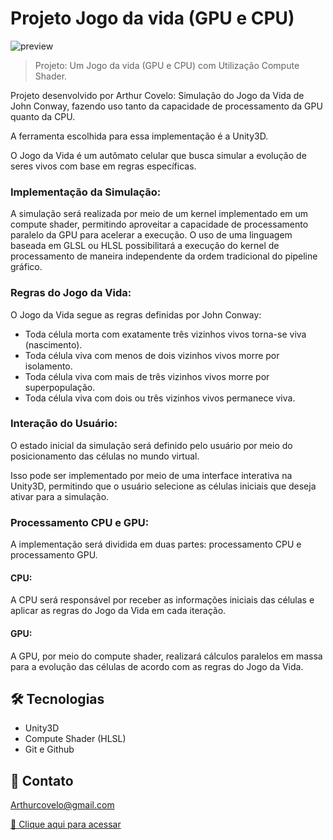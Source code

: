 # Projeto Jogo da vida (GPU e CPU)
![preview](./.github/JogoDaVida.gif)

> Projeto: Um Jogo da vida (GPU e CPU) com Utilização Compute Shader.

Projeto desenvolvido por Arthur Covelo: Simulação do Jogo da Vida de John Conway, fazendo uso tanto da capacidade de processamento da GPU quanto da CPU. 

A ferramenta escolhida para essa implementação é a Unity3D.

 O Jogo da Vida é um autômato celular que busca simular a evolução de seres vivos com base em regras específicas.

### Implementação da Simulação:

A simulação será realizada por meio de um kernel implementado em um compute shader, permitindo aproveitar a capacidade de processamento paralelo da GPU para acelerar a execução. 
O uso de uma linguagem baseada em GLSL ou HLSL possibilitará a execução do kernel de processamento de maneira independente da ordem tradicional do pipeline gráfico.

### Regras do Jogo da Vida:

O Jogo da Vida segue as regras definidas por John Conway:

- Toda célula morta com exatamente três vizinhos vivos torna-se viva (nascimento).
- Toda célula viva com menos de dois vizinhos vivos morre por isolamento.
- Toda célula viva com mais de três vizinhos vivos morre por superpopulação.
- Toda célula viva com dois ou três vizinhos vivos permanece viva.

### Interação do Usuário:
O estado inicial da simulação será definido pelo usuário por meio do posicionamento das células no mundo virtual. 

Isso pode ser implementado por meio de uma interface interativa na Unity3D, permitindo que o usuário selecione as células iniciais que deseja ativar para a simulação.

### Processamento CPU e GPU:
A implementação será dividida em duas partes: processamento CPU e processamento GPU.

#### CPU: 
A CPU será responsável por receber as informações iniciais das células e aplicar as regras do Jogo da Vida em cada iteração.

#### GPU: 
A GPU, por meio do compute shader, realizará cálculos paralelos em massa para a evolução das células de acordo com as regras do Jogo da Vida.

## 🛠 Tecnologias

- Unity3D
- Compute Shader (HLSL)
- Git e Github

## 🖤 Contato

Arthurcovelo@gmail.com

[🔗 Clique aqui para acessar](https://arthurcovelo.github.io/ProjetoWeb_Profile/)

